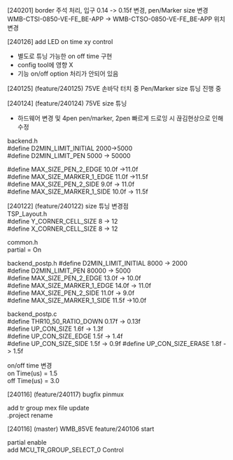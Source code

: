 [240201] border 주석 처리, 입구 0.14 -> 0.15f 변경, pen/Marker size 변경     
WMB-CTSI-0850-VE-FE_BE-APP -> WMB-CTSO-0850-VE-FE_BE-APP 위치 변경     

[240126] add LED on time xy control       
- 별도로 튜닝 가능한 on off time 구현       
- config tool에 영향 X        
- 기능 on/off option 처리가 안되어 있음       
  
[240125] (feature/240125) 75VE 손바닥 터치 중 Pen/Marker size 튜닝 진행 중     
    
[240124] (feature/240124) 75VE size 튜닝     
- 하드웨어 변경 및 4pen pen/marker, 2pen 빠르게 드로잉 시 끊김현상으로 인해 수정    
 
backend.h       
#define D2MIN_LIMIT_INITIAL	2000->5000      
#define D2MIN_LIMIT_PEN		5000 -> 50000        

#define MAX_SIZE_PEN_2_EDGE     	10.0f ->11.0f     
#define MAX_SIZE_MARKER_1_EDGE  	11.0f ->11.5f      
#define MAX_SIZE_PEN_2_SIDE     	9.0f  -> 11.0f      
#define MAX_SIZE_MARKER_1_SIDE  	10.0f -> 11.5f     

[240122] (feature/240122) size 튜닝 변경점      
TSP_Layout.h    
#define Y_CORNER_CELL_SIZE      8 -> 12   
#define X_CORNER_CELL_SIZE      8 -> 12   

common.h    
partial = On    

backend_postp.h
#define D2MIN_LIMIT_INITIAL      8000 -> 2000      
#define D2MIN_LIMIT_PEN          80000 -> 5000     
#define MAX_SIZE_PEN_2_EDGE  	13.0f -> 10.0f     
#define MAX_SIZE_MARKER_1_EDGE 	14.0f -> 11.0f    
#define MAX_SIZE_PEN_2_SIDE     	11.0f -> 9.0f     
#define MAX_SIZE_MARKER_1_SIDE  	11.5f ->10.0f    

backend_postp.c    
#define THR10_50_RATIO_DOWN	0.17f -> 0.13f     
#define UP_CON_SIZE		1.6f -> 1.3f    
#define UP_CON_SIZE_EDGE		1.5f -> 1.4f     
#define UP_CON_SIZE_SIDE		1.5f -> 0.9f
#define UP_CON_SIZE_ERASE		1.8f -> 1.5f

on/off time 변경     
on Time(us) = 1.5    
off Time(us) = 3.0     

[240116] (feature/240117) bugfix pinmux     

add tr group mex file update    
.project rename    



[240116] (master) WMB_85VE feature/240106 start      

partial enable     
add MCU_TR_GROUP_SELECT_0 Control      

